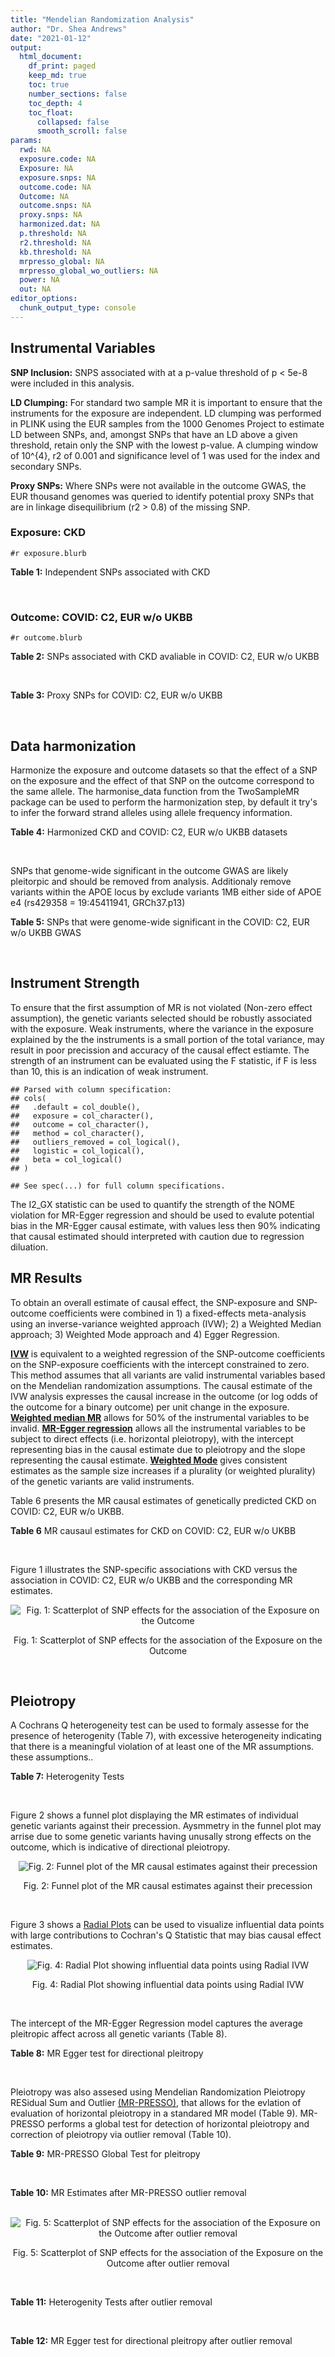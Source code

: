 ```yaml
---
title: "Mendelian Randomization Analysis"
author: "Dr. Shea Andrews"
date: "2021-01-12"
output:
  html_document:
    df_print: paged
    keep_md: true
    toc: true
    number_sections: false
    toc_depth: 4
    toc_float:
      collapsed: false
      smooth_scroll: false
params:
  rwd: NA
  exposure.code: NA
  Exposure: NA
  exposure.snps: NA
  outcome.code: NA
  Outcome: NA
  outcome.snps: NA
  proxy.snps: NA
  harmonized.dat: NA
  p.threshold: NA
  r2.threshold: NA
  kb.threshold: NA
  mrpresso_global: NA
  mrpresso_global_wo_outliers: NA
  power: NA
  out: NA
editor_options:
  chunk_output_type: console
---
```







## Instrumental Variables
**SNP Inclusion:** SNPS associated with at a p-value threshold of p < 5e-8 were included in this analysis.
<br>

**LD Clumping:** For standard two sample MR it is important to ensure that the instruments for the exposure are independent. LD clumping was performed in PLINK using the EUR samples from the 1000 Genomes Project to estimate LD between SNPs, and, amongst SNPs that have an LD above a given threshold, retain only the SNP with the lowest p-value. A clumping window of 10^{4}, r2 of 0.001 and significance level of 1 was used for the index and secondary SNPs.
<br>

**Proxy SNPs:** Where SNPs were not available in the outcome GWAS, the EUR thousand genomes was queried to identify potential proxy SNPs that are in linkage disequilibrium (r2 > 0.8) of the missing SNP.
<br>

### Exposure: CKD
`#r exposure.blurb`
<br>

**Table 1:** Independent SNPs associated with CKD
<div data-pagedtable="false">
  <script data-pagedtable-source type="application/json">
{"columns":[{"label":["SNP"],"name":[1],"type":["chr"],"align":["left"]},{"label":["CHROM"],"name":[2],"type":["dbl"],"align":["right"]},{"label":["POS"],"name":[3],"type":["dbl"],"align":["right"]},{"label":["REF"],"name":[4],"type":["chr"],"align":["left"]},{"label":["ALT"],"name":[5],"type":["chr"],"align":["left"]},{"label":["AF"],"name":[6],"type":["dbl"],"align":["right"]},{"label":["BETA"],"name":[7],"type":["dbl"],"align":["right"]},{"label":["SE"],"name":[8],"type":["dbl"],"align":["right"]},{"label":["Z"],"name":[9],"type":["dbl"],"align":["right"]},{"label":["P"],"name":[10],"type":["dbl"],"align":["right"]},{"label":["N"],"name":[11],"type":["dbl"],"align":["right"]},{"label":["TRAIT"],"name":[12],"type":["chr"],"align":["left"]}],"data":[{"1":"rs2484639","2":"1","3":"243462367","4":"G","5":"A","6":"0.51","7":"-0.0774","8":"0.0092","9":"-8.413043","10":"2.950e-17","11":"438949","12":"CKD"},{"1":"rs13391258","2":"2","3":"73848933","4":"C","5":"T","6":"0.24","7":"-0.0600","8":"0.0108","9":"-5.555556","10":"2.738e-08","11":"444737","12":"CKD"},{"1":"rs2580350","2":"2","3":"121996007","4":"G","5":"A","6":"0.55","7":"0.0550","8":"0.0098","9":"5.612245","10":"1.691e-08","11":"402682","12":"CKD"},{"1":"rs187355703","2":"2","3":"176993583","4":"C","5":"G","6":"0.02","7":"0.1987","8":"0.0312","9":"6.368590","10":"1.801e-10","11":"401575","12":"CKD"},{"1":"rs62300825","2":"4","3":"77205319","4":"G","5":"A","6":"0.20","7":"-0.0949","8":"0.0116","9":"-8.181034","10":"2.629e-16","11":"444622","12":"CKD"},{"1":"rs1458038","2":"4","3":"81164723","4":"C","5":"T","6":"0.31","7":"-0.0590","8":"0.0100","9":"-5.900000","10":"4.206e-09","11":"440290","12":"CKD"},{"1":"rs700221","2":"5","3":"39357175","4":"A","5":"G","6":"0.41","7":"0.0719","8":"0.0098","9":"7.336730","10":"2.192e-13","11":"402682","12":"CKD"},{"1":"rs35716097","2":"5","3":"176806636","4":"C","5":"T","6":"0.32","7":"0.0785","8":"0.0105","9":"7.476190","10":"8.202e-14","11":"402682","12":"CKD"},{"1":"rs881858","2":"6","3":"43806609","4":"G","5":"A","6":"0.70","7":"0.0616","8":"0.0101","9":"6.099010","10":"1.189e-09","11":"439981","12":"CKD"},{"1":"rs9474801","2":"6","3":"54186999","4":"A","5":"G","6":"0.66","7":"-0.0522","8":"0.0096","9":"-5.437500","10":"4.606e-08","11":"444725","12":"CKD"},{"1":"rs12205178","2":"6","3":"160648923","4":"G","5":"A","6":"0.12","7":"0.0931","8":"0.0140","9":"6.650000","10":"3.087e-11","11":"444904","12":"CKD"},{"1":"rs11761603","2":"7","3":"1286912","4":"T","5":"C","6":"0.70","7":"0.0674","8":"0.0119","9":"5.663870","10":"1.352e-08","11":"341496","12":"CKD"},{"1":"rs10224002","2":"7","3":"151415041","4":"A","5":"G","6":"0.28","7":"0.1083","8":"0.0102","9":"10.617600","10":"2.651e-26","11":"440290","12":"CKD"},{"1":"rs4871907","2":"8","3":"23786784","4":"C","5":"A","6":"0.55","7":"-0.0628","8":"0.0097","9":"-6.474227","10":"9.909e-11","11":"402682","12":"CKD"},{"1":"rs1889937","2":"9","3":"71403106","4":"G","5":"A","6":"0.63","7":"-0.0624","8":"0.0100","9":"-6.240000","10":"5.146e-10","11":"388729","12":"CKD"},{"1":"rs7908590","2":"10","3":"952523","4":"C","5":"G","6":"0.07","7":"0.1343","8":"0.0188","9":"7.143620","10":"8.993e-13","11":"402682","12":"CKD"},{"1":"rs3925584","2":"11","3":"30760335","4":"T","5":"C","6":"0.44","7":"-0.0800","8":"0.0092","9":"-8.695650","10":"4.675e-18","11":"440210","12":"CKD"},{"1":"rs77713116","2":"11","3":"65531109","4":"C","5":"G","6":"0.35","7":"0.0752","8":"0.0116","9":"6.482760","10":"1.031e-10","11":"306905","12":"CKD"},{"1":"rs7178881","2":"15","3":"39224897","4":"C","5":"A","6":"0.41","7":"-0.0544","8":"0.0092","9":"-5.913043","10":"4.140e-09","11":"444846","12":"CKD"},{"1":"rs1049518","2":"15","3":"45653367","4":"G","5":"A","6":"0.38","7":"0.0788","8":"0.0094","9":"8.382979","10":"5.422e-17","11":"440290","12":"CKD"},{"1":"rs17730281","2":"15","3":"53907948","4":"G","5":"A","6":"0.23","7":"-0.0869","8":"0.0110","9":"-7.900000","10":"2.677e-15","11":"440290","12":"CKD"},{"1":"rs77924615","2":"16","3":"20392332","4":"G","5":"A","6":"0.20","7":"-0.2237","8":"0.0128","9":"-17.476562","10":"6.383e-69","11":"402682","12":"CKD"},{"1":"rs8096658","2":"18","3":"77156537","4":"C","5":"G","6":"0.49","7":"0.0640","8":"0.0110","9":"5.818180","10":"5.168e-09","11":"353141","12":"CKD"}],"options":{"columns":{"min":{},"max":[10]},"rows":{"min":[10],"max":[10]},"pages":{}}}
  </script>
</div>
<br>

### Outcome: COVID: C2, EUR w/o UKBB
`#r outcome.blurb`
<br>

**Table 2:** SNPs associated with CKD avaliable in COVID: C2, EUR w/o UKBB
<div data-pagedtable="false">
  <script data-pagedtable-source type="application/json">
{"columns":[{"label":["SNP"],"name":[1],"type":["chr"],"align":["left"]},{"label":["CHROM"],"name":[2],"type":["dbl"],"align":["right"]},{"label":["POS"],"name":[3],"type":["dbl"],"align":["right"]},{"label":["REF"],"name":[4],"type":["chr"],"align":["left"]},{"label":["ALT"],"name":[5],"type":["chr"],"align":["left"]},{"label":["AF"],"name":[6],"type":["dbl"],"align":["right"]},{"label":["BETA"],"name":[7],"type":["dbl"],"align":["right"]},{"label":["SE"],"name":[8],"type":["dbl"],"align":["right"]},{"label":["Z"],"name":[9],"type":["dbl"],"align":["right"]},{"label":["P"],"name":[10],"type":["dbl"],"align":["right"]},{"label":["N"],"name":[11],"type":["dbl"],"align":["right"]},{"label":["TRAIT"],"name":[12],"type":["chr"],"align":["left"]}],"data":[{"1":"rs2484639","2":"1","3":"243462367","4":"G","5":"A","6":"0.51640","7":"0.0187070","8":"0.0107430","9":"1.74131993","10":"0.08164","11":"1333027","12":"COVID_C2__EUR_w/o_UKBB"},{"1":"rs13391258","2":"2","3":"73848933","4":"C","5":"T","6":"0.23400","7":"0.0040210","8":"0.0106220","9":"0.37855394","10":"0.70500","11":"1348702","12":"COVID_C2__EUR_w/o_UKBB"},{"1":"rs2580350","2":"2","3":"121996007","4":"G","5":"A","6":"0.55500","7":"0.0012457","8":"0.0094428","9":"0.13192062","10":"0.89510","11":"1266621","12":"COVID_C2__EUR_w/o_UKBB"},{"1":"rs187355703","2":"2","3":"176993583","4":"C","5":"G","6":"0.03007","7":"-0.0197740","8":"0.0314160","9":"-0.62942450","10":"0.52910","11":"1345022","12":"COVID_C2__EUR_w/o_UKBB"},{"1":"rs1458038","2":"4","3":"81164723","4":"C","5":"T","6":"0.32080","7":"0.0027274","8":"0.0098488","9":"0.27692714","10":"0.78180","11":"1347433","12":"COVID_C2__EUR_w/o_UKBB"},{"1":"rs700221","2":"5","3":"39357175","4":"A","5":"G","6":"0.40940","7":"0.0032722","8":"0.0105240","9":"0.31092740","10":"0.75590","11":"1348038","12":"COVID_C2__EUR_w/o_UKBB"},{"1":"rs35716097","2":"5","3":"176806636","4":"C","5":"T","6":"0.33290","7":"-0.0157930","8":"0.0097703","9":"-1.61642938","10":"0.10600","11":"1276677","12":"COVID_C2__EUR_w/o_UKBB"},{"1":"rs881858","2":"6","3":"43806609","4":"G","5":"A","6":"0.69030","7":"0.0080052","8":"0.0117860","9":"0.67921263","10":"0.49700","11":"1266621","12":"COVID_C2__EUR_w/o_UKBB"},{"1":"rs9474801","2":"6","3":"54186999","4":"A","5":"G","6":"0.67050","7":"-0.0031046","8":"0.0096019","9":"-0.32333184","10":"0.74640","11":"1348342","12":"COVID_C2__EUR_w/o_UKBB"},{"1":"rs12205178","2":"6","3":"160648923","4":"G","5":"A","6":"0.12030","7":"-0.0071252","8":"0.0143110","9":"-0.49788275","10":"0.61860","11":"1348702","12":"COVID_C2__EUR_w/o_UKBB"},{"1":"rs11761603","2":"7","3":"1286912","4":"T","5":"C","6":"0.68350","7":"0.0066931","8":"0.0102540","9":"0.65273064","10":"0.51390","11":"1259669","12":"COVID_C2__EUR_w/o_UKBB"},{"1":"rs10224002","2":"7","3":"151415041","4":"A","5":"G","6":"0.27590","7":"0.0014380","8":"0.0099326","9":"0.14477579","10":"0.88490","11":"1347433","12":"COVID_C2__EUR_w/o_UKBB"},{"1":"rs4871907","2":"8","3":"23786784","4":"C","5":"A","6":"0.53340","7":"-0.0061121","8":"0.0096678","9":"-0.63221209","10":"0.52720","11":"1258411","12":"COVID_C2__EUR_w/o_UKBB"},{"1":"rs1889937","2":"9","3":"71403106","4":"G","5":"A","6":"0.63540","7":"0.0023123","8":"0.0104630","9":"0.22099780","10":"0.82510","11":"1258411","12":"COVID_C2__EUR_w/o_UKBB"},{"1":"rs7908590","2":"10","3":"952523","4":"C","5":"G","6":"0.06887","7":"-0.0029251","8":"0.0187020","9":"-0.15640573","10":"0.87570","11":"1073512","12":"COVID_C2__EUR_w/o_UKBB"},{"1":"rs3925584","2":"11","3":"30760335","4":"T","5":"C","6":"0.45070","7":"0.0051615","8":"0.0090341","9":"0.57133527","10":"0.56780","11":"1347433","12":"COVID_C2__EUR_w/o_UKBB"},{"1":"rs77713116","2":"11","3":"65531109","4":"C","5":"G","6":"0.39570","7":"-0.0005201","8":"0.0104680","9":"-0.04968475","10":"0.96040","11":"948553","12":"COVID_C2__EUR_w/o_UKBB"},{"1":"rs7178881","2":"15","3":"39224897","4":"C","5":"A","6":"0.39630","7":"0.0017859","8":"0.0092446","9":"0.19318305","10":"0.84680","11":"1347433","12":"COVID_C2__EUR_w/o_UKBB"},{"1":"rs1049518","2":"15","3":"45653367","4":"G","5":"A","6":"0.38440","7":"0.0032345","8":"0.0094345","9":"0.34283746","10":"0.73170","11":"1337982","12":"COVID_C2__EUR_w/o_UKBB"},{"1":"rs17730281","2":"15","3":"53907948","4":"G","5":"A","6":"0.24410","7":"0.0168950","8":"0.0107530","9":"1.57118944","10":"0.11610","11":"1348343","12":"COVID_C2__EUR_w/o_UKBB"},{"1":"rs77924615","2":"16","3":"20392332","4":"G","5":"A","6":"0.21040","7":"0.0198020","8":"0.0117230","9":"1.68915807","10":"0.09119","11":"1338287","12":"COVID_C2__EUR_w/o_UKBB"},{"1":"rs8096658","2":"18","3":"77156537","4":"C","5":"G","6":"0.46940","7":"0.0047699","8":"0.0101220","9":"0.47124086","10":"0.63750","11":"1229973","12":"COVID_C2__EUR_w/o_UKBB"},{"1":"rs62300825","2":"NA","3":"NA","4":"NA","5":"NA","6":"NA","7":"NA","8":"NA","9":"NA","10":"NA","11":"NA","12":"NA"}],"options":{"columns":{"min":{},"max":[10]},"rows":{"min":[10],"max":[10]},"pages":{}}}
  </script>
</div>
<br>

**Table 3:** Proxy SNPs for COVID: C2, EUR w/o UKBB
<div data-pagedtable="false">
  <script data-pagedtable-source type="application/json">
{"columns":[{"label":["target_snp"],"name":[1],"type":["chr"],"align":["left"]},{"label":["proxy_snp"],"name":[2],"type":["chr"],"align":["left"]},{"label":["ld.r2"],"name":[3],"type":["dbl"],"align":["right"]},{"label":["Dprime"],"name":[4],"type":["dbl"],"align":["right"]},{"label":["PHASE"],"name":[5],"type":["chr"],"align":["left"]},{"label":["X12"],"name":[6],"type":["lgl"],"align":["right"]},{"label":["CHROM"],"name":[7],"type":["dbl"],"align":["right"]},{"label":["POS"],"name":[8],"type":["dbl"],"align":["right"]},{"label":["REF.proxy"],"name":[9],"type":["lgl"],"align":["right"]},{"label":["ALT.proxy"],"name":[10],"type":["chr"],"align":["left"]},{"label":["AF"],"name":[11],"type":["dbl"],"align":["right"]},{"label":["BETA"],"name":[12],"type":["dbl"],"align":["right"]},{"label":["SE"],"name":[13],"type":["dbl"],"align":["right"]},{"label":["Z"],"name":[14],"type":["dbl"],"align":["right"]},{"label":["P"],"name":[15],"type":["dbl"],"align":["right"]},{"label":["N"],"name":[16],"type":["dbl"],"align":["right"]},{"label":["TRAIT"],"name":[17],"type":["chr"],"align":["left"]},{"label":["ref"],"name":[18],"type":["chr"],"align":["left"]},{"label":["ref.proxy"],"name":[19],"type":["lgl"],"align":["right"]},{"label":["alt"],"name":[20],"type":["chr"],"align":["left"]},{"label":["alt.proxy"],"name":[21],"type":["chr"],"align":["left"]},{"label":["ALT"],"name":[22],"type":["chr"],"align":["left"]},{"label":["REF"],"name":[23],"type":["chr"],"align":["left"]},{"label":["proxy.outcome"],"name":[24],"type":["lgl"],"align":["right"]}],"data":[{"1":"rs62300825","2":"rs2869881","3":"1","4":"1","5":"AT/GC","6":"NA","7":"4","8":"77205745","9":"TRUE","10":"C","11":"0.8017","12":"0.035297","13":"0.012351","14":"2.857825","15":"0.004265","16":"1223743","17":"COVID_C2__EUR_w/o_UKBB","18":"A","19":"TRUE","20":"G","21":"C","22":"G","23":"A","24":"TRUE"}],"options":{"columns":{"min":{},"max":[10]},"rows":{"min":[10],"max":[10]},"pages":{}}}
  </script>
</div>
<br>

## Data harmonization
Harmonize the exposure and outcome datasets so that the effect of a SNP on the exposure and the effect of that SNP on the outcome correspond to the same allele. The harmonise_data function from the TwoSampleMR package can be used to perform the harmonization step, by default it try's to infer the forward strand alleles using allele frequency information.
<br>

**Table 4:** Harmonized CKD and COVID: C2, EUR w/o UKBB datasets
<div data-pagedtable="false">
  <script data-pagedtable-source type="application/json">
{"columns":[{"label":["SNP"],"name":[1],"type":["chr"],"align":["left"]},{"label":["effect_allele.exposure"],"name":[2],"type":["chr"],"align":["left"]},{"label":["other_allele.exposure"],"name":[3],"type":["chr"],"align":["left"]},{"label":["effect_allele.outcome"],"name":[4],"type":["chr"],"align":["left"]},{"label":["other_allele.outcome"],"name":[5],"type":["chr"],"align":["left"]},{"label":["beta.exposure"],"name":[6],"type":["dbl"],"align":["right"]},{"label":["beta.outcome"],"name":[7],"type":["dbl"],"align":["right"]},{"label":["eaf.exposure"],"name":[8],"type":["dbl"],"align":["right"]},{"label":["eaf.outcome"],"name":[9],"type":["dbl"],"align":["right"]},{"label":["remove"],"name":[10],"type":["lgl"],"align":["right"]},{"label":["palindromic"],"name":[11],"type":["lgl"],"align":["right"]},{"label":["ambiguous"],"name":[12],"type":["lgl"],"align":["right"]},{"label":["id.outcome"],"name":[13],"type":["chr"],"align":["left"]},{"label":["chr.outcome"],"name":[14],"type":["dbl"],"align":["right"]},{"label":["pos.outcome"],"name":[15],"type":["dbl"],"align":["right"]},{"label":["se.outcome"],"name":[16],"type":["dbl"],"align":["right"]},{"label":["z.outcome"],"name":[17],"type":["dbl"],"align":["right"]},{"label":["pval.outcome"],"name":[18],"type":["dbl"],"align":["right"]},{"label":["samplesize.outcome"],"name":[19],"type":["dbl"],"align":["right"]},{"label":["outcome"],"name":[20],"type":["chr"],"align":["left"]},{"label":["mr_keep.outcome"],"name":[21],"type":["lgl"],"align":["right"]},{"label":["pval_origin.outcome"],"name":[22],"type":["chr"],"align":["left"]},{"label":["chr.exposure"],"name":[23],"type":["dbl"],"align":["right"]},{"label":["pos.exposure"],"name":[24],"type":["dbl"],"align":["right"]},{"label":["se.exposure"],"name":[25],"type":["dbl"],"align":["right"]},{"label":["z.exposure"],"name":[26],"type":["dbl"],"align":["right"]},{"label":["pval.exposure"],"name":[27],"type":["dbl"],"align":["right"]},{"label":["samplesize.exposure"],"name":[28],"type":["dbl"],"align":["right"]},{"label":["exposure"],"name":[29],"type":["chr"],"align":["left"]},{"label":["mr_keep.exposure"],"name":[30],"type":["lgl"],"align":["right"]},{"label":["pval_origin.exposure"],"name":[31],"type":["chr"],"align":["left"]},{"label":["id.exposure"],"name":[32],"type":["chr"],"align":["left"]},{"label":["action"],"name":[33],"type":["dbl"],"align":["right"]},{"label":["mr_keep"],"name":[34],"type":["lgl"],"align":["right"]},{"label":["pt"],"name":[35],"type":["dbl"],"align":["right"]},{"label":["pleitropy_keep"],"name":[36],"type":["lgl"],"align":["right"]},{"label":["mrpresso_RSSobs"],"name":[37],"type":["lgl"],"align":["right"]},{"label":["mrpresso_pval"],"name":[38],"type":["lgl"],"align":["right"]},{"label":["mrpresso_keep"],"name":[39],"type":["lgl"],"align":["right"]}],"data":[{"1":"rs10224002","2":"G","3":"A","4":"G","5":"A","6":"0.1083","7":"0.0014380","8":"0.28","9":"0.27590","10":"FALSE","11":"FALSE","12":"FALSE","13":"Fl96zR","14":"7","15":"151415041","16":"0.0099326","17":"0.14477579","18":"0.884900","19":"1347433","20":"covidhgi2020C2v5alleurLeaveUKBB","21":"TRUE","22":"reported","23":"7","24":"151415041","25":"0.0102","26":"10.617600","27":"2.651e-26","28":"440290","29":"Wuttke2019ckd","30":"TRUE","31":"reported","32":"cq3qFT","33":"2","34":"TRUE","35":"5e-08","36":"TRUE","37":"NA","38":"NA","39":"TRUE"},{"1":"rs1049518","2":"A","3":"G","4":"A","5":"G","6":"0.0788","7":"0.0032345","8":"0.38","9":"0.38440","10":"FALSE","11":"FALSE","12":"FALSE","13":"Fl96zR","14":"15","15":"45653367","16":"0.0094345","17":"0.34283746","18":"0.731700","19":"1337982","20":"covidhgi2020C2v5alleurLeaveUKBB","21":"TRUE","22":"reported","23":"15","24":"45653367","25":"0.0094","26":"8.382979","27":"5.422e-17","28":"440290","29":"Wuttke2019ckd","30":"TRUE","31":"reported","32":"cq3qFT","33":"2","34":"TRUE","35":"5e-08","36":"TRUE","37":"NA","38":"NA","39":"TRUE"},{"1":"rs11761603","2":"C","3":"T","4":"C","5":"T","6":"0.0674","7":"0.0066931","8":"0.70","9":"0.68350","10":"FALSE","11":"FALSE","12":"FALSE","13":"Fl96zR","14":"7","15":"1286912","16":"0.0102540","17":"0.65273064","18":"0.513900","19":"1259669","20":"covidhgi2020C2v5alleurLeaveUKBB","21":"TRUE","22":"reported","23":"7","24":"1286912","25":"0.0119","26":"5.663870","27":"1.352e-08","28":"341496","29":"Wuttke2019ckd","30":"TRUE","31":"reported","32":"cq3qFT","33":"2","34":"TRUE","35":"5e-08","36":"TRUE","37":"NA","38":"NA","39":"TRUE"},{"1":"rs12205178","2":"A","3":"G","4":"A","5":"G","6":"0.0931","7":"-0.0071252","8":"0.12","9":"0.12030","10":"FALSE","11":"FALSE","12":"FALSE","13":"Fl96zR","14":"6","15":"160648923","16":"0.0143110","17":"-0.49788275","18":"0.618600","19":"1348702","20":"covidhgi2020C2v5alleurLeaveUKBB","21":"TRUE","22":"reported","23":"6","24":"160648923","25":"0.0140","26":"6.650000","27":"3.087e-11","28":"444904","29":"Wuttke2019ckd","30":"TRUE","31":"reported","32":"cq3qFT","33":"2","34":"TRUE","35":"5e-08","36":"TRUE","37":"NA","38":"NA","39":"TRUE"},{"1":"rs13391258","2":"T","3":"C","4":"T","5":"C","6":"-0.0600","7":"0.0040210","8":"0.24","9":"0.23400","10":"FALSE","11":"FALSE","12":"FALSE","13":"Fl96zR","14":"2","15":"73848933","16":"0.0106220","17":"0.37855394","18":"0.705000","19":"1348702","20":"covidhgi2020C2v5alleurLeaveUKBB","21":"TRUE","22":"reported","23":"2","24":"73848933","25":"0.0108","26":"-5.555556","27":"2.738e-08","28":"444737","29":"Wuttke2019ckd","30":"TRUE","31":"reported","32":"cq3qFT","33":"2","34":"TRUE","35":"5e-08","36":"TRUE","37":"NA","38":"NA","39":"TRUE"},{"1":"rs1458038","2":"T","3":"C","4":"T","5":"C","6":"-0.0590","7":"0.0027274","8":"0.31","9":"0.32080","10":"FALSE","11":"FALSE","12":"FALSE","13":"Fl96zR","14":"4","15":"81164723","16":"0.0098488","17":"0.27692714","18":"0.781800","19":"1347433","20":"covidhgi2020C2v5alleurLeaveUKBB","21":"TRUE","22":"reported","23":"4","24":"81164723","25":"0.0100","26":"-5.900000","27":"4.206e-09","28":"440290","29":"Wuttke2019ckd","30":"TRUE","31":"reported","32":"cq3qFT","33":"2","34":"TRUE","35":"5e-08","36":"TRUE","37":"NA","38":"NA","39":"TRUE"},{"1":"rs17730281","2":"A","3":"G","4":"A","5":"G","6":"-0.0869","7":"0.0168950","8":"0.23","9":"0.24410","10":"FALSE","11":"FALSE","12":"FALSE","13":"Fl96zR","14":"15","15":"53907948","16":"0.0107530","17":"1.57118944","18":"0.116100","19":"1348343","20":"covidhgi2020C2v5alleurLeaveUKBB","21":"TRUE","22":"reported","23":"15","24":"53907948","25":"0.0110","26":"-7.900000","27":"2.677e-15","28":"440290","29":"Wuttke2019ckd","30":"TRUE","31":"reported","32":"cq3qFT","33":"2","34":"TRUE","35":"5e-08","36":"TRUE","37":"NA","38":"NA","39":"TRUE"},{"1":"rs187355703","2":"G","3":"C","4":"G","5":"C","6":"0.1987","7":"-0.0197740","8":"0.02","9":"0.03007","10":"FALSE","11":"TRUE","12":"FALSE","13":"Fl96zR","14":"2","15":"176993583","16":"0.0314160","17":"-0.62942450","18":"0.529100","19":"1345022","20":"covidhgi2020C2v5alleurLeaveUKBB","21":"TRUE","22":"reported","23":"2","24":"176993583","25":"0.0312","26":"6.368590","27":"1.801e-10","28":"401575","29":"Wuttke2019ckd","30":"TRUE","31":"reported","32":"cq3qFT","33":"2","34":"TRUE","35":"5e-08","36":"TRUE","37":"NA","38":"NA","39":"TRUE"},{"1":"rs1889937","2":"A","3":"G","4":"A","5":"G","6":"-0.0624","7":"0.0023123","8":"0.63","9":"0.63540","10":"FALSE","11":"FALSE","12":"FALSE","13":"Fl96zR","14":"9","15":"71403106","16":"0.0104630","17":"0.22099780","18":"0.825100","19":"1258411","20":"covidhgi2020C2v5alleurLeaveUKBB","21":"TRUE","22":"reported","23":"9","24":"71403106","25":"0.0100","26":"-6.240000","27":"5.146e-10","28":"388729","29":"Wuttke2019ckd","30":"TRUE","31":"reported","32":"cq3qFT","33":"2","34":"TRUE","35":"5e-08","36":"TRUE","37":"NA","38":"NA","39":"TRUE"},{"1":"rs2484639","2":"A","3":"G","4":"A","5":"G","6":"-0.0774","7":"0.0187070","8":"0.51","9":"0.51640","10":"FALSE","11":"FALSE","12":"FALSE","13":"Fl96zR","14":"1","15":"243462367","16":"0.0107430","17":"1.74131993","18":"0.081640","19":"1333027","20":"covidhgi2020C2v5alleurLeaveUKBB","21":"TRUE","22":"reported","23":"1","24":"243462367","25":"0.0092","26":"-8.413043","27":"2.950e-17","28":"438949","29":"Wuttke2019ckd","30":"TRUE","31":"reported","32":"cq3qFT","33":"2","34":"TRUE","35":"5e-08","36":"TRUE","37":"NA","38":"NA","39":"TRUE"},{"1":"rs2580350","2":"A","3":"G","4":"A","5":"G","6":"0.0550","7":"0.0012457","8":"0.55","9":"0.55500","10":"FALSE","11":"FALSE","12":"FALSE","13":"Fl96zR","14":"2","15":"121996007","16":"0.0094428","17":"0.13192062","18":"0.895100","19":"1266621","20":"covidhgi2020C2v5alleurLeaveUKBB","21":"TRUE","22":"reported","23":"2","24":"121996007","25":"0.0098","26":"5.612245","27":"1.691e-08","28":"402682","29":"Wuttke2019ckd","30":"TRUE","31":"reported","32":"cq3qFT","33":"2","34":"TRUE","35":"5e-08","36":"TRUE","37":"NA","38":"NA","39":"TRUE"},{"1":"rs35716097","2":"T","3":"C","4":"T","5":"C","6":"0.0785","7":"-0.0157930","8":"0.32","9":"0.33290","10":"FALSE","11":"FALSE","12":"FALSE","13":"Fl96zR","14":"5","15":"176806636","16":"0.0097703","17":"-1.61642938","18":"0.106000","19":"1276677","20":"covidhgi2020C2v5alleurLeaveUKBB","21":"TRUE","22":"reported","23":"5","24":"176806636","25":"0.0105","26":"7.476190","27":"8.202e-14","28":"402682","29":"Wuttke2019ckd","30":"TRUE","31":"reported","32":"cq3qFT","33":"2","34":"TRUE","35":"5e-08","36":"TRUE","37":"NA","38":"NA","39":"TRUE"},{"1":"rs3925584","2":"C","3":"T","4":"C","5":"T","6":"-0.0800","7":"0.0051615","8":"0.44","9":"0.45070","10":"FALSE","11":"FALSE","12":"FALSE","13":"Fl96zR","14":"11","15":"30760335","16":"0.0090341","17":"0.57133527","18":"0.567800","19":"1347433","20":"covidhgi2020C2v5alleurLeaveUKBB","21":"TRUE","22":"reported","23":"11","24":"30760335","25":"0.0092","26":"-8.695650","27":"4.675e-18","28":"440210","29":"Wuttke2019ckd","30":"TRUE","31":"reported","32":"cq3qFT","33":"2","34":"TRUE","35":"5e-08","36":"TRUE","37":"NA","38":"NA","39":"TRUE"},{"1":"rs4871907","2":"A","3":"C","4":"A","5":"C","6":"-0.0628","7":"-0.0061121","8":"0.55","9":"0.53340","10":"FALSE","11":"FALSE","12":"FALSE","13":"Fl96zR","14":"8","15":"23786784","16":"0.0096678","17":"-0.63221209","18":"0.527200","19":"1258411","20":"covidhgi2020C2v5alleurLeaveUKBB","21":"TRUE","22":"reported","23":"8","24":"23786784","25":"0.0097","26":"-6.474227","27":"9.909e-11","28":"402682","29":"Wuttke2019ckd","30":"TRUE","31":"reported","32":"cq3qFT","33":"2","34":"TRUE","35":"5e-08","36":"TRUE","37":"NA","38":"NA","39":"TRUE"},{"1":"rs62300825","2":"A","3":"G","4":"A","5":"G","6":"-0.0949","7":"-0.0352970","8":"0.20","9":"0.19830","10":"FALSE","11":"FALSE","12":"FALSE","13":"Fl96zR","14":"4","15":"77205745","16":"0.0123510","17":"2.85782528","18":"0.004265","19":"1223743","20":"covidhgi2020C2v5alleurLeaveUKBB","21":"TRUE","22":"reported","23":"4","24":"77205319","25":"0.0116","26":"-8.181034","27":"2.629e-16","28":"444622","29":"Wuttke2019ckd","30":"TRUE","31":"reported","32":"cq3qFT","33":"2","34":"TRUE","35":"5e-08","36":"TRUE","37":"NA","38":"NA","39":"TRUE"},{"1":"rs700221","2":"G","3":"A","4":"G","5":"A","6":"0.0719","7":"0.0032722","8":"0.41","9":"0.40940","10":"FALSE","11":"FALSE","12":"FALSE","13":"Fl96zR","14":"5","15":"39357175","16":"0.0105240","17":"0.31092740","18":"0.755900","19":"1348038","20":"covidhgi2020C2v5alleurLeaveUKBB","21":"TRUE","22":"reported","23":"5","24":"39357175","25":"0.0098","26":"7.336730","27":"2.192e-13","28":"402682","29":"Wuttke2019ckd","30":"TRUE","31":"reported","32":"cq3qFT","33":"2","34":"TRUE","35":"5e-08","36":"TRUE","37":"NA","38":"NA","39":"TRUE"},{"1":"rs7178881","2":"A","3":"C","4":"A","5":"C","6":"-0.0544","7":"0.0017859","8":"0.41","9":"0.39630","10":"FALSE","11":"FALSE","12":"FALSE","13":"Fl96zR","14":"15","15":"39224897","16":"0.0092446","17":"0.19318305","18":"0.846800","19":"1347433","20":"covidhgi2020C2v5alleurLeaveUKBB","21":"TRUE","22":"reported","23":"15","24":"39224897","25":"0.0092","26":"-5.913043","27":"4.140e-09","28":"444846","29":"Wuttke2019ckd","30":"TRUE","31":"reported","32":"cq3qFT","33":"2","34":"TRUE","35":"5e-08","36":"TRUE","37":"NA","38":"NA","39":"TRUE"},{"1":"rs77713116","2":"G","3":"C","4":"G","5":"C","6":"0.0752","7":"-0.0005201","8":"0.35","9":"0.39570","10":"FALSE","11":"TRUE","12":"FALSE","13":"Fl96zR","14":"11","15":"65531109","16":"0.0104680","17":"-0.04968475","18":"0.960400","19":"948553","20":"covidhgi2020C2v5alleurLeaveUKBB","21":"TRUE","22":"reported","23":"11","24":"65531109","25":"0.0116","26":"6.482760","27":"1.031e-10","28":"306905","29":"Wuttke2019ckd","30":"TRUE","31":"reported","32":"cq3qFT","33":"2","34":"TRUE","35":"5e-08","36":"TRUE","37":"NA","38":"NA","39":"TRUE"},{"1":"rs77924615","2":"A","3":"G","4":"A","5":"G","6":"-0.2237","7":"0.0198020","8":"0.20","9":"0.21040","10":"FALSE","11":"FALSE","12":"FALSE","13":"Fl96zR","14":"16","15":"20392332","16":"0.0117230","17":"1.68915807","18":"0.091190","19":"1338287","20":"covidhgi2020C2v5alleurLeaveUKBB","21":"TRUE","22":"reported","23":"16","24":"20392332","25":"0.0128","26":"-17.476562","27":"6.383e-69","28":"402682","29":"Wuttke2019ckd","30":"TRUE","31":"reported","32":"cq3qFT","33":"2","34":"TRUE","35":"5e-08","36":"TRUE","37":"NA","38":"NA","39":"TRUE"},{"1":"rs7908590","2":"G","3":"C","4":"G","5":"C","6":"0.1343","7":"-0.0029251","8":"0.07","9":"0.06887","10":"FALSE","11":"TRUE","12":"FALSE","13":"Fl96zR","14":"10","15":"952523","16":"0.0187020","17":"-0.15640573","18":"0.875700","19":"1073512","20":"covidhgi2020C2v5alleurLeaveUKBB","21":"TRUE","22":"reported","23":"10","24":"952523","25":"0.0188","26":"7.143620","27":"8.993e-13","28":"402682","29":"Wuttke2019ckd","30":"TRUE","31":"reported","32":"cq3qFT","33":"2","34":"TRUE","35":"5e-08","36":"TRUE","37":"NA","38":"NA","39":"TRUE"},{"1":"rs8096658","2":"G","3":"C","4":"G","5":"C","6":"0.0640","7":"0.0047699","8":"0.49","9":"0.46940","10":"FALSE","11":"TRUE","12":"TRUE","13":"Fl96zR","14":"18","15":"77156537","16":"0.0101220","17":"0.47124086","18":"0.637500","19":"1229973","20":"covidhgi2020C2v5alleurLeaveUKBB","21":"TRUE","22":"reported","23":"18","24":"77156537","25":"0.0110","26":"5.818180","27":"5.168e-09","28":"353141","29":"Wuttke2019ckd","30":"TRUE","31":"reported","32":"cq3qFT","33":"2","34":"FALSE","35":"5e-08","36":"TRUE","37":"NA","38":"NA","39":"NA"},{"1":"rs881858","2":"A","3":"G","4":"A","5":"G","6":"0.0616","7":"0.0080052","8":"0.70","9":"0.69030","10":"FALSE","11":"FALSE","12":"FALSE","13":"Fl96zR","14":"6","15":"43806609","16":"0.0117860","17":"0.67921263","18":"0.497000","19":"1266621","20":"covidhgi2020C2v5alleurLeaveUKBB","21":"TRUE","22":"reported","23":"6","24":"43806609","25":"0.0101","26":"6.099010","27":"1.189e-09","28":"439981","29":"Wuttke2019ckd","30":"TRUE","31":"reported","32":"cq3qFT","33":"2","34":"TRUE","35":"5e-08","36":"TRUE","37":"NA","38":"NA","39":"TRUE"},{"1":"rs9474801","2":"G","3":"A","4":"G","5":"A","6":"-0.0522","7":"-0.0031046","8":"0.66","9":"0.67050","10":"FALSE","11":"FALSE","12":"FALSE","13":"Fl96zR","14":"6","15":"54186999","16":"0.0096019","17":"-0.32333184","18":"0.746400","19":"1348342","20":"covidhgi2020C2v5alleurLeaveUKBB","21":"TRUE","22":"reported","23":"6","24":"54186999","25":"0.0096","26":"-5.437500","27":"4.606e-08","28":"444725","29":"Wuttke2019ckd","30":"TRUE","31":"reported","32":"cq3qFT","33":"2","34":"TRUE","35":"5e-08","36":"TRUE","37":"NA","38":"NA","39":"TRUE"}],"options":{"columns":{"min":{},"max":[10]},"rows":{"min":[10],"max":[10]},"pages":{}}}
  </script>
</div>
<br>

SNPs that genome-wide significant in the outcome GWAS are likely pleitorpic and should be removed from analysis. Additionaly remove variants within the APOE locus by exclude variants 1MB either side of APOE e4 (rs429358 = 19:45411941, GRCh37.p13)
<br>


**Table 5:** SNPs that were genome-wide significant in the COVID: C2, EUR w/o UKBB GWAS
<div data-pagedtable="false">
  <script data-pagedtable-source type="application/json">
{"columns":[{"label":["SNP"],"name":[1],"type":["chr"],"align":["left"]},{"label":["chr.outcome"],"name":[2],"type":["dbl"],"align":["right"]},{"label":["pos.outcome"],"name":[3],"type":["dbl"],"align":["right"]},{"label":["pval.exposure"],"name":[4],"type":["dbl"],"align":["right"]},{"label":["pval.outcome"],"name":[5],"type":["dbl"],"align":["right"]}],"data":[],"options":{"columns":{"min":{},"max":[10]},"rows":{"min":[10],"max":[10]},"pages":{}}}
  </script>
</div>
<br>


## Instrument Strength
To ensure that the first assumption of MR is not violated (Non-zero effect assumption), the genetic variants selected should be robustly associated with the exposure. Weak instruments, where the variance in the exposure explained by the the instruments is a small portion of the total variance, may result in poor precission and accuracy of the causal effect estiamte. The strength of an instrument can be evaluated using the F statistic, if F is less than 10, this is an indication of weak instrument.


```
## Parsed with column specification:
## cols(
##   .default = col_double(),
##   exposure = col_character(),
##   outcome = col_character(),
##   method = col_character(),
##   outliers_removed = col_logical(),
##   logistic = col_logical(),
##   beta = col_logical()
## )
```

```
## See spec(...) for full column specifications.
```

<div data-pagedtable="false">
  <script data-pagedtable-source type="application/json">
{"columns":[{"label":["outliers_removed"],"name":[1],"type":["lgl"],"align":["right"]},{"label":["pve.exposure"],"name":[2],"type":["dbl"],"align":["right"]},{"label":["F"],"name":[3],"type":["dbl"],"align":["right"]},{"label":["Alpha"],"name":[4],"type":["dbl"],"align":["right"]},{"label":["NCP"],"name":[5],"type":["dbl"],"align":["right"]},{"label":["Power"],"name":[6],"type":["dbl"],"align":["right"]}],"data":[{"1":"FALSE","2":"0.002072748","3":"62.26458","4":"0.05","5":"1.815682","6":"0.270577"}],"options":{"columns":{"min":{},"max":[10]},"rows":{"min":[10],"max":[10]},"pages":{}}}
  </script>
</div>

The I2_GX statistic can be used to quantify the strength of the NOME violation for MR-Egger regression and should be used to evalute potential bias in the MR-Egger causal estimate, with values less then 90% indicating that causal estimated should interpreted with caution due to regression diluation.

<div data-pagedtable="false">
  <script data-pagedtable-source type="application/json">
{"columns":[{"label":["outliers_removed"],"name":[1],"type":["lgl"],"align":["right"]},{"label":["Isq_gx"],"name":[2],"type":["dbl"],"align":["right"]}],"data":[{"1":"FALSE","2":"0.8596603"},{"1":"TRUE","2":"NA"}],"options":{"columns":{"min":{},"max":[10]},"rows":{"min":[10],"max":[10]},"pages":{}}}
  </script>
</div>


##  MR Results
To obtain an overall estimate of causal effect, the SNP-exposure and SNP-outcome coefficients were combined in 1) a fixed-effects meta-analysis using an inverse-variance weighted approach (IVW); 2) a Weighted Median approach; 3) Weighted Mode approach and 4) Egger Regression.


[**IVW**](https://doi.org/10.1002/gepi.21758) is equivalent to a weighted regression of the SNP-outcome coefficients on the SNP-exposure coefficients with the intercept constrained to zero. This method assumes that all variants are valid instrumental variables based on the Mendelian randomization assumptions. The causal estimate of the IVW analysis expresses the causal increase in the outcome (or log odds of the outcome for a binary outcome) per unit change in the exposure. [**Weighted median MR**](https://doi.org/10.1002/gepi.21965) allows for 50% of the instrumental variables to be invalid. [**MR-Egger regression**](https://doi.org/10.1093/ije/dyw220) allows all the instrumental variables to be subject to direct effects (i.e. horizontal pleiotropy), with the intercept representing bias in the causal estimate due to pleiotropy and the slope representing the causal estimate. [**Weighted Mode**](https://doi.org/10.1093/ije/dyx102) gives consistent estimates as the sample size increases if a plurality (or weighted plurality) of the genetic variants are valid instruments.
<br>



Table 6 presents the MR causal estimates of genetically predicted CKD on COVID: C2, EUR w/o UKBB.
<br>

**Table 6** MR causaul estimates for CKD on COVID: C2, EUR w/o UKBB
<div data-pagedtable="false">
  <script data-pagedtable-source type="application/json">
{"columns":[{"label":["id.exposure"],"name":[1],"type":["chr"],"align":["left"]},{"label":["id.outcome"],"name":[2],"type":["chr"],"align":["left"]},{"label":["outcome"],"name":[3],"type":["fctr"],"align":["left"]},{"label":["exposure"],"name":[4],"type":["fctr"],"align":["left"]},{"label":["method"],"name":[5],"type":["fctr"],"align":["left"]},{"label":["nsnp"],"name":[6],"type":["int"],"align":["right"]},{"label":["b"],"name":[7],"type":["dbl"],"align":["right"]},{"label":["se"],"name":[8],"type":["dbl"],"align":["right"]},{"label":["pval"],"name":[9],"type":["dbl"],"align":["right"]}],"data":[{"1":"cq3qFT","2":"Fl96zR","3":"covidhgi2020C2v5alleurLeaveUKBB","4":"Wuttke2019ckd","5":"Inverse variance weighted (fixed effects)","6":"22","7":"-0.03347295","8":"0.02655255","9":"0.2074420"},{"1":"cq3qFT","2":"Fl96zR","3":"covidhgi2020C2v5alleurLeaveUKBB","4":"Wuttke2019ckd","5":"Weighted median","6":"22","7":"-0.06081338","8":"0.03974108","9":"0.1259575"},{"1":"cq3qFT","2":"Fl96zR","3":"covidhgi2020C2v5alleurLeaveUKBB","4":"Wuttke2019ckd","5":"Weighted mode","6":"22","7":"-0.06509030","8":"0.04440278","9":"0.1574882"},{"1":"cq3qFT","2":"Fl96zR","3":"covidhgi2020C2v5alleurLeaveUKBB","4":"Wuttke2019ckd","5":"MR Egger","6":"22","7":"-0.10257574","8":"0.06658574","9":"0.1391106"}],"options":{"columns":{"min":{},"max":[10]},"rows":{"min":[10],"max":[10]},"pages":{}}}
  </script>
</div>
<br>

Figure 1 illustrates the SNP-specific associations with CKD versus the association in COVID: C2, EUR w/o UKBB and the corresponding MR estimates.
<br>

<div class="figure" style="text-align: center">
<img src="/sc/arion/projects/LOAD/shea/Projects/MRcovid/results/MRcovideurwoukbb/Wuttke2019ckd/covidhgi2020C2v5alleurLeaveUKBB/Wuttke2019ckd_5e-8_covidhgi2020C2v5alleurLeaveUKBB_MR_Analaysis_files/figure-html/scatter_plot-1.png" alt="Fig. 1: Scatterplot of SNP effects for the association of the Exposure on the Outcome"  />
<p class="caption">Fig. 1: Scatterplot of SNP effects for the association of the Exposure on the Outcome</p>
</div>
<br>


## Pleiotropy
A Cochrans Q heterogeneity test can be used to formaly assesse for the presence of heterogenity (Table 7), with excessive heterogeneity indicating that there is a meaningful violation of at least one of the MR assumptions.
these assumptions..
<br>

**Table 7:** Heterogenity Tests
<div data-pagedtable="false">
  <script data-pagedtable-source type="application/json">
{"columns":[{"label":["id.exposure"],"name":[1],"type":["chr"],"align":["left"]},{"label":["id.outcome"],"name":[2],"type":["chr"],"align":["left"]},{"label":["outcome"],"name":[3],"type":["fctr"],"align":["left"]},{"label":["exposure"],"name":[4],"type":["fctr"],"align":["left"]},{"label":["method"],"name":[5],"type":["fctr"],"align":["left"]},{"label":["Q"],"name":[6],"type":["dbl"],"align":["right"]},{"label":["Q_df"],"name":[7],"type":["dbl"],"align":["right"]},{"label":["Q_pval"],"name":[8],"type":["dbl"],"align":["right"]}],"data":[{"1":"cq3qFT","2":"Fl96zR","3":"covidhgi2020C2v5alleurLeaveUKBB","4":"Wuttke2019ckd","5":"MR Egger","6":"19.21199","7":"20","8":"0.5080874"},{"1":"cq3qFT","2":"Fl96zR","3":"covidhgi2020C2v5alleurLeaveUKBB","4":"Wuttke2019ckd","5":"Inverse variance weighted","6":"20.49267","7":"21","8":"0.4902752"}],"options":{"columns":{"min":{},"max":[10]},"rows":{"min":[10],"max":[10]},"pages":{}}}
  </script>
</div>
<br>

Figure 2 shows a funnel plot displaying the MR estimates of individual genetic variants against their precession. Aysmmetry in the funnel plot may arrise due to some genetic variants having unusally strong effects on the outcome, which is indicative of directional pleiotropy.
<br>

<div class="figure" style="text-align: center">
<img src="/sc/arion/projects/LOAD/shea/Projects/MRcovid/results/MRcovideurwoukbb/Wuttke2019ckd/covidhgi2020C2v5alleurLeaveUKBB/Wuttke2019ckd_5e-8_covidhgi2020C2v5alleurLeaveUKBB_MR_Analaysis_files/figure-html/funnel_plot-1.png" alt="Fig. 2: Funnel plot of the MR causal estimates against their precession"  />
<p class="caption">Fig. 2: Funnel plot of the MR causal estimates against their precession</p>
</div>
<br>

Figure 3 shows a [Radial Plots](https://github.com/WSpiller/RadialMR) can be used to visualize influential data points with large contributions to Cochran's Q Statistic that may bias causal effect estimates.



<div class="figure" style="text-align: center">
<img src="/sc/arion/projects/LOAD/shea/Projects/MRcovid/results/MRcovideurwoukbb/Wuttke2019ckd/covidhgi2020C2v5alleurLeaveUKBB/Wuttke2019ckd_5e-8_covidhgi2020C2v5alleurLeaveUKBB_MR_Analaysis_files/figure-html/Radial_Plot-1.png" alt="Fig. 4: Radial Plot showing influential data points using Radial IVW"  />
<p class="caption">Fig. 4: Radial Plot showing influential data points using Radial IVW</p>
</div>
<br>

The intercept of the MR-Egger Regression model captures the average pleitropic affect across all genetic variants (Table 8).
<br>

**Table 8:** MR Egger test for directional pleitropy
<div data-pagedtable="false">
  <script data-pagedtable-source type="application/json">
{"columns":[{"label":["id.exposure"],"name":[1],"type":["chr"],"align":["left"]},{"label":["id.outcome"],"name":[2],"type":["chr"],"align":["left"]},{"label":["outcome"],"name":[3],"type":["fctr"],"align":["left"]},{"label":["exposure"],"name":[4],"type":["fctr"],"align":["left"]},{"label":["egger_intercept"],"name":[5],"type":["dbl"],"align":["right"]},{"label":["se"],"name":[6],"type":["dbl"],"align":["right"]},{"label":["pval"],"name":[7],"type":["dbl"],"align":["right"]}],"data":[{"1":"cq3qFT","2":"Fl96zR","3":"covidhgi2020C2v5alleurLeaveUKBB","4":"Wuttke2019ckd","5":"0.006482793","6":"0.005728499","7":"0.2711586"}],"options":{"columns":{"min":{},"max":[10]},"rows":{"min":[10],"max":[10]},"pages":{}}}
  </script>
</div>
<br>

Pleiotropy was also assesed using Mendelian Randomization Pleiotropy RESidual Sum and Outlier [(MR-PRESSO)](https://doi.org/10.1038/s41588-018-0099-7), that allows for the evlation of evaluation of horizontal pleiotropy in a standared MR model (Table 9). MR-PRESSO performs a global test for detection of horizontal pleiotropy and correction of pleiotropy via outlier removal (Table 10).
<br>

**Table 9:** MR-PRESSO Global Test for pleitropy
<div data-pagedtable="false">
  <script data-pagedtable-source type="application/json">
{"columns":[{"label":["id.exposure"],"name":[1],"type":["chr"],"align":["left"]},{"label":["id.outcome"],"name":[2],"type":["chr"],"align":["left"]},{"label":["outcome"],"name":[3],"type":["chr"],"align":["left"]},{"label":["exposure"],"name":[4],"type":["chr"],"align":["left"]},{"label":["pt"],"name":[5],"type":["dbl"],"align":["right"]},{"label":["outliers_removed"],"name":[6],"type":["lgl"],"align":["right"]},{"label":["n_outliers"],"name":[7],"type":["dbl"],"align":["right"]},{"label":["RSSobs"],"name":[8],"type":["dbl"],"align":["right"]},{"label":["pval"],"name":[9],"type":["dbl"],"align":["right"]}],"data":[{"1":"cq3qFT","2":"Fl96zR","3":"covidhgi2020C2v5alleurLeaveUKBB","4":"Wuttke2019ckd","5":"5e-08","6":"FALSE","7":"0","8":"23.04585","9":"0.4645"}],"options":{"columns":{"min":{},"max":[10]},"rows":{"min":[10],"max":[10]},"pages":{}}}
  </script>
</div>
<br>


**Table 10:** MR Estimates after MR-PRESSO outlier removal
<div data-pagedtable="false">
  <script data-pagedtable-source type="application/json">
{"columns":[{"label":["id.exposure"],"name":[1],"type":["chr"],"align":["left"]},{"label":["id.outcome"],"name":[2],"type":["chr"],"align":["left"]},{"label":["outcome"],"name":[3],"type":["fctr"],"align":["left"]},{"label":["exposure"],"name":[4],"type":["fctr"],"align":["left"]},{"label":["method"],"name":[5],"type":["fctr"],"align":["left"]},{"label":["nsnp"],"name":[6],"type":["int"],"align":["right"]},{"label":["b"],"name":[7],"type":["dbl"],"align":["right"]},{"label":["se"],"name":[8],"type":["dbl"],"align":["right"]},{"label":["pval"],"name":[9],"type":["dbl"],"align":["right"]}],"data":[{"1":"cq3qFT","2":"Fl96zR","3":"covidhgi2020C2v5alleurLeaveUKBB","4":"Wuttke2019ckd","5":"Inverse variance weighted (fixed effects)","6":"22","7":"-0.03347295","8":"0.02655255","9":"0.2074420"},{"1":"cq3qFT","2":"Fl96zR","3":"covidhgi2020C2v5alleurLeaveUKBB","4":"Wuttke2019ckd","5":"Weighted median","6":"22","7":"-0.06081338","8":"0.03742904","9":"0.1042127"},{"1":"cq3qFT","2":"Fl96zR","3":"covidhgi2020C2v5alleurLeaveUKBB","4":"Wuttke2019ckd","5":"Weighted mode","6":"22","7":"-0.06509030","8":"0.04741012","9":"0.1842615"},{"1":"cq3qFT","2":"Fl96zR","3":"covidhgi2020C2v5alleurLeaveUKBB","4":"Wuttke2019ckd","5":"MR Egger","6":"22","7":"-0.10257574","8":"0.06658574","9":"0.1391106"}],"options":{"columns":{"min":{},"max":[10]},"rows":{"min":[10],"max":[10]},"pages":{}}}
  </script>
</div>
<br>

<div class="figure" style="text-align: center">
<img src="/sc/arion/projects/LOAD/shea/Projects/MRcovid/results/MRcovideurwoukbb/Wuttke2019ckd/covidhgi2020C2v5alleurLeaveUKBB/Wuttke2019ckd_5e-8_covidhgi2020C2v5alleurLeaveUKBB_MR_Analaysis_files/figure-html/scatter_plot_outlier-1.png" alt="Fig. 5: Scatterplot of SNP effects for the association of the Exposure on the Outcome after outlier removal"  />
<p class="caption">Fig. 5: Scatterplot of SNP effects for the association of the Exposure on the Outcome after outlier removal</p>
</div>
<br>

**Table 11:** Heterogenity Tests after outlier removal
<div data-pagedtable="false">
  <script data-pagedtable-source type="application/json">
{"columns":[{"label":["id.exposure"],"name":[1],"type":["chr"],"align":["left"]},{"label":["id.outcome"],"name":[2],"type":["chr"],"align":["left"]},{"label":["outcome"],"name":[3],"type":["fctr"],"align":["left"]},{"label":["exposure"],"name":[4],"type":["fctr"],"align":["left"]},{"label":["method"],"name":[5],"type":["fctr"],"align":["left"]},{"label":["Q"],"name":[6],"type":["dbl"],"align":["right"]},{"label":["Q_df"],"name":[7],"type":["dbl"],"align":["right"]},{"label":["Q_pval"],"name":[8],"type":["dbl"],"align":["right"]}],"data":[{"1":"cq3qFT","2":"Fl96zR","3":"covidhgi2020C2v5alleurLeaveUKBB","4":"Wuttke2019ckd","5":"MR Egger","6":"19.21199","7":"20","8":"0.5080874"},{"1":"cq3qFT","2":"Fl96zR","3":"covidhgi2020C2v5alleurLeaveUKBB","4":"Wuttke2019ckd","5":"Inverse variance weighted","6":"20.49267","7":"21","8":"0.4902752"}],"options":{"columns":{"min":{},"max":[10]},"rows":{"min":[10],"max":[10]},"pages":{}}}
  </script>
</div>
<br>

**Table 12:** MR Egger test for directional pleitropy after outlier removal
<div data-pagedtable="false">
  <script data-pagedtable-source type="application/json">
{"columns":[{"label":["id.exposure"],"name":[1],"type":["chr"],"align":["left"]},{"label":["id.outcome"],"name":[2],"type":["chr"],"align":["left"]},{"label":["outcome"],"name":[3],"type":["fctr"],"align":["left"]},{"label":["exposure"],"name":[4],"type":["fctr"],"align":["left"]},{"label":["egger_intercept"],"name":[5],"type":["dbl"],"align":["right"]},{"label":["se"],"name":[6],"type":["dbl"],"align":["right"]},{"label":["pval"],"name":[7],"type":["dbl"],"align":["right"]}],"data":[{"1":"cq3qFT","2":"Fl96zR","3":"covidhgi2020C2v5alleurLeaveUKBB","4":"Wuttke2019ckd","5":"0.006482793","6":"0.005728499","7":"0.2711586"}],"options":{"columns":{"min":{},"max":[10]},"rows":{"min":[10],"max":[10]},"pages":{}}}
  </script>
</div>
<br>
